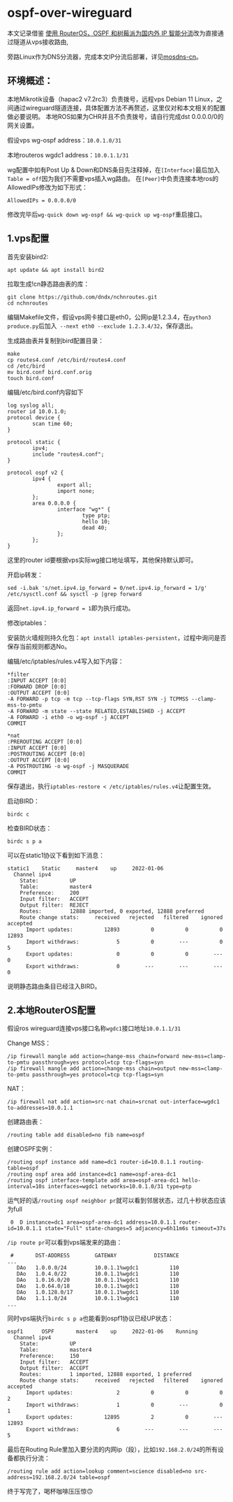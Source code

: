 # ospf-over-wireguard

本文记录借鉴 [使用 RouterOS，OSPF 和树莓派为国内外 IP 智能分流](https://idndx.com/use-routeros-ospf-and-raspberry-pi-to-create-split-routing-for-different-ip-ranges/)改为直接通过隧道从vps接收路由,

旁路Linux作为DNS分流器，完成本文IP分流后部署，详见[mosdns-cn](https://github.com/allanchen2019/mosdns-cn-debian-install)。

## 环境概述：

本地Mikrotik设备（hapac2 v7.2rc3）负责拨号，远程vps Debian 11 Linux，之间通过wireguard隧道连接，具体配置方法不再赘述，这里仅对和本文相关的配置做必要说明。
本地ROS如果为CHR并且不负责拨号，请自行完成dst 0.0.0.0/0的网关设置。

假设vps wg-ospf address：`10.0.1.0/31`

本地routeros wgdc1 address：`10.0.1.1/31`

wg配置中如有Post Up & Down和DNS条目先注释掉，在`[Interface]`最后加入 `Table = off`因为我们不需要vps插入wg路由。
在`[Peer]`中负责连接本地ros的AllowedIPs修改为如下形式：

`AllowedIPs = 0.0.0.0/0`

修改完毕后`wg-quick down wg-ospf && wg-quick up wg-ospf`重启接口。

## 1.vps配置

首先安装bird2:

`apt update && apt install bird2`

拉取生成!cn静态路由表的库：
```
git clone https://github.com/dndx/nchnroutes.git
cd nchnroutes
```
编辑Makefile文件，假设vps网卡接口是eth0，公网ip是1.2.3.4，在`python3 produce.py`后加入` --next eth0 --exclude 1.2.3.4/32`，保存退出。

生成路由表并复制到bird配置目录：
```
make
cp routes4.conf /etc/bird/routes4.conf
cd /etc/bird
mv bird.conf bird.conf.orig
touch bird.conf
```
编辑/etc/bird.conf内容如下
```
log syslog all;
router id 10.0.1.0;
protocol device {
        scan time 60;
}

protocol static {
        ipv4;
        include "routes4.conf";
}

protocol ospf v2 {
        ipv4 {
                export all;
                import none;
        };
        area 0.0.0.0 {
                interface "wg*" {
                        type ptp;
                        hello 10;
                        dead 40;
                };
        };
}
```
这里的router id要根据vps实际wg接口地址填写，其他保持默认即可。

开启ip转发：

`sed -i.bak 's/net.ipv4.ip_forward = 0/net.ipv4.ip_forward = 1/g' /etc/sysctl.conf && sysctl -p |grep forward`

返回`net.ipv4.ip_forward = 1`即为执行成功。

修改iptables：

安装防火墙规则持久化包：`apt install iptables-persistent`，过程中询问是否保存当前规则都选No。

编辑/etc/iptables/rules.v4写入如下内容：

```
*filter
:INPUT ACCEPT [0:0]
:FORWARD DROP [0:0]
:OUTPUT ACCEPT [0:0]
-A FORWARD -p tcp -m tcp --tcp-flags SYN,RST SYN -j TCPMSS --clamp-mss-to-pmtu
-A FORWARD -m state --state RELATED,ESTABLISHED -j ACCEPT
-A FORWARD -i eth0 -o wg-ospf -j ACCEPT
COMMIT

*nat
:PREROUTING ACCEPT [0:0]
:INPUT ACCEPT [0:0]
:POSTROUTING ACCEPT [0:0]
:OUTPUT ACCEPT [0:0]
-A POSTROUTING -o wg-ospf -j MASQUERADE
COMMIT
```
保存退出，执行`iptables-restore < /etc/iptables/rules.v4`让配置生效。

启动BIRD：

`birdc c`

检查BIRD状态：

`birdc s p a`

可以在static1协议下看到如下消息：

```
static1    Static     master4    up     2022-01-06
  Channel ipv4
    State:          UP
    Table:          master4
    Preference:     200
    Input filter:   ACCEPT
    Output filter:  REJECT
    Routes:         12888 imported, 0 exported, 12888 preferred
    Route change stats:     received   rejected   filtered    ignored   accepted
      Import updates:          12893          0          0          0      12893
      Import withdraws:            5          0        ---          0          5
      Export updates:              0          0          0        ---          0
      Export withdraws:            0        ---        ---        ---          0
```
说明静态路由条目已经注入BIRD。

## 2.本地RouterOS配置

假设ros wireguard连接vps接口名称`wgdc1`接口地址`10.0.1.1/31`

Change MSS：
```
/ip firewall mangle add action=change-mss chain=forward new-mss=clamp-to-pmtu passthrough=yes protocol=tcp tcp-flags=syn
/ip firewall mangle add action=change-mss chain=output new-mss=clamp-to-pmtu passthrough=yes protocol=tcp tcp-flags=syn
```
NAT：

`/ip firewall nat add action=src-nat chain=srcnat out-interface=wgdc1 to-addresses=10.0.1.1`

创建路由表：

`/routing table add disabled=no fib name=ospf`

创建OSPF实例：
```
/routing ospf instance add name=dc1 router-id=10.0.1.1 routing-table=ospf
/routing ospf area add instance=dc1 name=ospf-area-dc1
/routing ospf interface-template add area=ospf-area-dc1 hello-interval=10s interfaces=wgdc1 networks=10.0.1.0/31 type=ptp
```

运气好的话`/routing ospf neighbor pr`就可以看到邻居状态，过几十秒状态应该为full

` 0  D instance=dc1 area=ospf-area-dc1 address=10.0.1.1 router-id=10.0.1.1 state="Full" state-changes=5 adjacency=6h11m6s timeout=37s`

`/ip route pr`可以看到vps端发来的路由：

```
 #       DST-ADDRESS        GATEWAY            DISTANCE
...
   DAo   1.0.0.0/24         10.0.1.1%wgdc1          110
   DAo   1.0.4.0/22         10.0.1.1%wgdc1          110
   DAo   1.0.16.0/20        10.0.1.1%wgdc1          110
   DAo   1.0.64.0/18        10.0.1.1%wgdc1          110
   DAo   1.0.128.0/17       10.0.1.1%wgdc1          110
   DAo   1.1.1.0/24         10.0.1.1%wgdc1          110
...
```
同时vps端执行`birdc s p a`也能看到ospf1协议已经UP状态：
```
ospf1      OSPF       master4    up     2022-01-06    Running
  Channel ipv4
    State:          UP
    Table:          master4
    Preference:     150
    Input filter:   ACCEPT
    Output filter:  ACCEPT
    Routes:         1 imported, 12888 exported, 1 preferred
    Route change stats:     received   rejected   filtered    ignored   accepted
      Import updates:              2          0          0          0          2
      Import withdraws:            1          0        ---          0          1
      Export updates:          12895          2          0        ---      12893
      Export withdraws:            6        ---        ---        ---          5
```

最后在Routing Rule里加入要分流的内网ip（段），比如`192.168.2.0/24`的所有设备都执行分流：

`/routing rule add action=lookup comment=science disabled=no src-address=192.168.2.0/24 table=ospf`

终于写完了，喝杯咖啡压压惊:upside_down_face:
